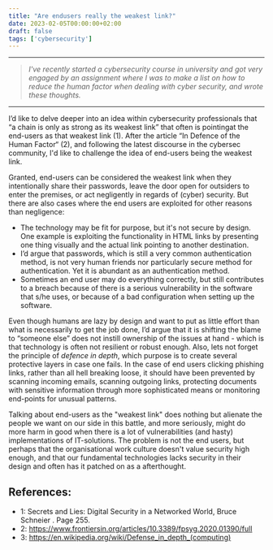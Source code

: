 ```yaml
---
title: "Are endusers really the weakest link?"
date: 2023-02-05T00:00:00+02:00
draft: false
tags: ['cybersecurity']
---
```




***

> _I've recently started a cybersecurity course in university and got very engaged by an assignment where I was to make a list on how to reduce the human factor when dealing with cyber security, and wrote these thoughts._

***

I’d like to delve deeper into an idea within cybersecurity professionals that “a chain is only as strong as its weakest link” that often is pointingat  the end-users as that weakest link (1). After the article “In Defence of the Human Factor“ (2), and following the latest discourse in the cybersec community, I'd like to challenge the idea of end-users being the weakest link.

Granted, end-users can be considered the weakest link when they intentionally share their passwords, leave the door open for outsiders to enter the premises, or act negligently in regards of (cyber) security. But there are also cases where the end users are exploited for other reasons than negligence:

- The technology may be fit for purpose, but it's not secure by design. One example is exploiting the functionality in HTML links by presenting one thing visually and the actual link pointing to another destination. 
- I’d argue that passwords, which is still a very common authentication method, is not very human friends nor particularly secure method for authentication. Yet it is abundant as an authentication method. 
- Sometimes an end user may do everything correctly, but still contributes to a breach because of there is a serious vulnerability in the software that s/he uses, or because of a bad configuration when setting up the software. </p>


Even though humans are lazy by design and want to put as little effort than what is necessarily to get the job done, I’d argue that it is shifting the blame to “someone else” does not instill ownership of the issues at hand - which is that technology is often not resilient or robust enough. Also, lets not forget the principle of _defence in depth_, which purpose is to create several protective layers in case one fails. In the case of end users clicking phishing links, rather than all hell breaking loose, it should have been prevented by scanning incoming emails, scanning outgoing links, protecting documents with sensitive information through more sophisticated means or  monitoring end-points for unusual patterns.

Talking about end-users as the "weakest link" does nothing but alienate the people we want on our side in this battle, and more seriously, might do more harm in good when there is a lot of vulnerabilities (and hasty) implementations of IT-solutions. The problem is not the end users, but perhaps that the organisational work culture doesn't value security high enough, and that our fundamental technologies lacks security in their design and often has it patched on as a afterthought.

## References:
 - 1: Secrets and Lies: Digital Security in a Networked World, Bruce Schneier . Page 255. 
 - 2: https://www.frontiersin.org/articles/10.3389/fpsyg.2020.01390/full
 - 3: https://en.wikipedia.org/wiki/Defense_in_depth_(computing)

  
